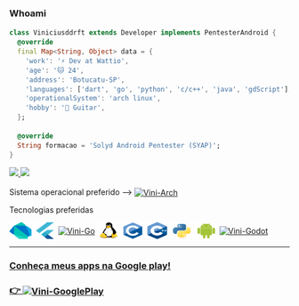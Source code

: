 ### Whoami

```dart
class Viniciusddrft extends Developer implements PentesterAndroid {
  @override
  final Map<String, Object> data = {
    'work': '⚡️ Dev at Wattio',
    'age': '🐱 24',
    'address': 'Botucatu-SP',
    'languages': ['dart', 'go', 'python', 'c/c++', 'java', 'gdScript'],
    'operationalSystem': 'arch linux',
    'hobby': '🎸 Guitar',
  };

  @override
  String formacao = 'Solyd Android Pentester (SYAP)';
}
```

<div>
  <a href="https://github.com/viniciusddrft">
  <img height="180em" src="https://github-readme-stats.vercel.app/api?username=viniciusddrft&show_icons=true&theme=dracula&include_all_commits=true&count_private=true"/>
  <img height="180em" src="https://github-readme-stats.vercel.app/api/top-langs/?username=viniciusddrft&layout=compact&langs_count=10&theme=dracula"/>
  </a>
</div>

<div style="display: inline_block"><br>
  Sistema operacional preferido --> <a href="https://archlinux.org/" target="_blank"> <img align="center" alt="Vini-Arch" height="40" src="https://cdn.jsdelivr.net/gh/devicons/devicon@latest/icons/archlinux/archlinux-original.svg"></a>
  
  <br>
  
  <p>Tecnologias preferidas</p>
  <a href="https://dart.dev/" target="_blank"> <img align="center" alt="Vini-Dart" height="30" width="40" src="https://raw.githubusercontent.com/devicons/devicon/master/icons/dart/dart-original.svg"></a>
  <a href="https://flutter.dev/" target="_blank"> <img align="center" alt="Vini-Flutter" height="30" width="40" src="https://raw.githubusercontent.com/devicons/devicon/master/icons/flutter/flutter-original.svg"></a>
  <a href="https://go.dev/" target="_blank"> <img align="center" alt="Vini-Go" height="30" width="40" src="https://cdn.jsdelivr.net/gh/devicons/devicon@latest/icons/go/go-original.svg"></a>
  <a href="https://www.kernel.org/" target="_blank"> <img align="center" alt="Vini-Linux" height="30" width="40" src="https://raw.githubusercontent.com/devicons/devicon/master/icons/linux/linux-original.svg"></a>
  <a href="https://www.iso.org/" target="_blank"> <img align="center" alt="Vini-C" height="30" width="40" src="https://raw.githubusercontent.com/devicons/devicon/master/icons/c/c-original.svg"></a>
  <a href="https://isocpp.org/" target="_blank"> <img align="center" alt="Vini-C++" height="30" width="40" src="https://raw.githubusercontent.com/devicons/devicon/master/icons/cplusplus/cplusplus-original.svg"></a>
  <a href="https://www.python.org/" target="_blank"> <img align="center" alt="Vini-Python" height="30" width="40" src="https://raw.githubusercontent.com/devicons/devicon/master/icons/python/python-original.svg"></a>
  <a href="https://developer.android.com/docs?hl=pt-br" target="_blank"> <img align="center" alt="Vini-Android" height="30" width="40" src="https://raw.githubusercontent.com/devicons/devicon/master/icons/android/android-original.svg"></a>
  <a href="https://godotengine.org/" target="_blank"> <img align="center" alt="Vini-Godot" height="30" width="40" src="https://cdn.jsdelivr.net/gh/devicons/devicon/icons/godot/godot-original.svg"></a>
  
  
</div>
  <a href="#"  ><hr></hr>
<div>
 <h3>Conheça meus apps na Google play!</h3>
  
 <h3>👉 <a href="https://play.google.com/store/apps/dev?id=8684387380892027861&hl=pt_BR&gl=US" target="_blank"> <img align="center" alt="Vini-GooglePlay" height="30" src="https://cdn.jsdelivr.net/gh/devicons/devicon@latest/icons/android/android-original.svg"></a>
  </h3>
</div>

